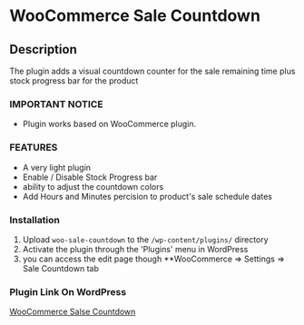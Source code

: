 # WooCommerce Sale Countdown

## Description
The plugin adds a visual countdown counter for the sale remaining time plus stock progress bar for the product

### IMPORTANT NOTICE

- Plugin works based on WooCommerce plugin.

### FEATURES

- A very light plugin
- Enable / Disable Stock Progress bar
- ability to adjust the countdown colors
- Add Hours and Minutes percision to product's sale schedule dates

### Installation

1. Upload `woo-sale-countdown` to the `/wp-content/plugins/` directory
2. Activate the plugin through the 'Plugins' menu in WordPress
3. you can access the edit page though **WooCommerce => Settings => Sale Countdown tab

### Plugin Link On WordPress

[WooCommerce Salse Countdown](https://wordpress.org/plugins/woo-sale-countdown/)
